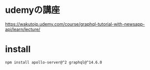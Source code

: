 # udemyの講座
https://wakutojp.udemy.com/course/graphql-tutorial-with-newsapp-api/learn/lecture/

# install

`npm install apollo-server@^2 graphql@^14.6.0`
